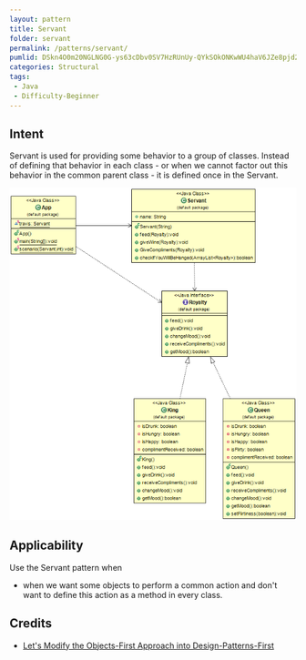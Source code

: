 ```yaml
---
layout: pattern
title: Servant
folder: servant
permalink: /patterns/servant/
pumlid: DSkn4O0m20NGLNG0G-ys63cDbv0SV7HzRUnUy-QYkSOkONKwWU4haV6JZe8pjd2nt1MYIBatAZKU1XjTVFEoYvT3by60c3erzW_qdPiL9CY_KrXB8rfz0G00
categories: Structural
tags:
 - Java
 - Difficulty-Beginner
---
```


## Intent
Servant is used for providing some behavior to a group of classes.
Instead of defining that behavior in each class - or when we cannot factor out
this behavior in the common parent class - it is defined once in the Servant.

![alt text](etc/servant-pattern.png "Servant")

## Applicability
Use the Servant pattern when

* when we want some objects to perform a common action and don't want to define this action as a method in every class.

## Credits
* [Let's Modify the Objects-First Approach into Design-Patterns-First](http://edu.pecinovsky.cz/papers/2006_ITiCSE_Design_Patterns_First.pdf)
